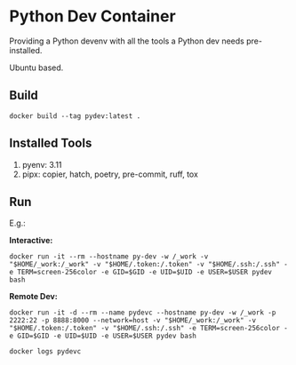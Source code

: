 # Python Dev Container

Providing a Python devenv with all the tools a Python dev needs pre-installed.

Ubuntu based.

## Build

`docker build --tag pydev:latest .`

## Installed Tools

1. pyenv: 3.11
1. pipx: copier, hatch, poetry, pre-commit, ruff, tox

## Run

E.g.:

__Interactive:__

`docker run -it --rm --hostname py-dev -w /_work -v "$HOME/_work:/_work" -v "$HOME/.token:/.token" -v "$HOME/.ssh:/.ssh" -e TERM=screen-256color -e GID=$GID -e UID=$UID -e USER=$USER pydev bash`

__Remote Dev:__

`docker run -it -d --rm --name pydevc --hostname py-dev -w /_work -p 2222:22 -p 8888:8000 --network=host -v "$HOME/_work:/_work" -v "$HOME/.token:/.token" -v "$HOME/.ssh:/.ssh" -e TERM=screen-256color -e GID=$GID -e UID=$UID -e USER=$USER pydev bash`

`docker logs pydevc`
